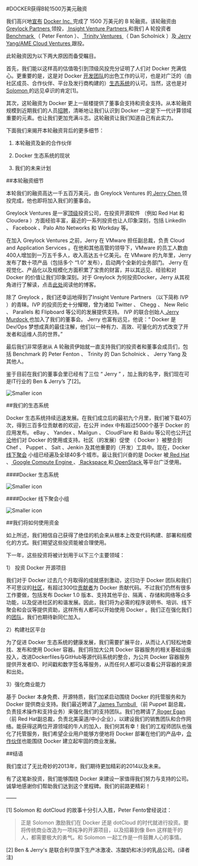 #DOCKER获得B轮1500万美元融资

我们高兴地[宣布](http://www.businesswire.com/news/home/20140122005497/en/Docker-Closes-15M-Series-Funding#.Ut_b3hDTmUl) [ Docker Inc. ](http://www.docker.com/) 完成了 1500 万美元的 B 轮融资。该轮融资由[ Greylock Partners ](http://www.greylock.com/)领投，[ Insight Venture Partners ](http://www.insightpartners.com/)和我们 A 轮投资者[ Benchmark ](http://www.crunchbase.com/financial-organization/benchmark-2)（ Peter Fenton ）、[ Trinity Ventures ](http://www.trinityventures.com/)（ Dan Scholnick ）及[ Jerry Yang/AME Cloud Ventures ](http://www.amecloudventures.com/)跟投。

此轮融资因为以下两大原因而备受瞩目。

首先，我们能以这样高的估值吸引到顶级风投充分证明了人们对 Docker 充满信心。更重要的是，这是对 Docker [开发团队](http://www.docker.io/team/)的出色工作的认可，也是对广泛的（由社区成员、合作伙伴、平台及发行商构建的）[生态系统](http://www.docker.com/about_docker/)的认可。当然，这也是对[ Solomon ](http://www.youtube.com/watch?v=3N3n9FzebAA)的远见卓识的肯定[1]。

其次，这轮融资为 Docker 更上一层楼提供了董事会支持和资金支持。从本轮融资规模到近期我们的人员[招聘](http://blog.docker.io/2014/01/open-source-veteran-roger-egan-joins-docker-team/)，清晰地让我们认识到 Docker 一定是下一代计算领域重要的元素。也让我们更加充满斗志。这轮融资让我们知道自己有此实力。

下面我们来揭开本轮融资背后的更多细节：

1. 本轮融资及新的合作伙伴

2. Docker 生态系统的现状

3. 我们的未来计划


##本轮融资细节

本轮我们的融资高达一千五百万美元，由 Greylock Ventures 的[ Jerry Chen ](http://www.greylock.com/teams/50-Jerry-Chen)领投完成，他也即将加入我们的董事会。

Greylock Ventures 是一家[顶级](http://www.forbes.com/sites/tomiogeron/2013/05/08/the-top-ten-in-venture-capital-today-midas/)投资公司，在投资开源软件 （例如 Red Hat 和 Cloudera ）方面经验丰富，最近的一系列投资也让人印象深刻，包括 LinkedIn 、 Facebook 、Palo Alto Networks 和 Workday 等。

在加入 Greylock Ventures 之前，Jerry 在 VMware 担任副总裁，负责  Cloud and Application Services 。在他和其他高管的领导下，VMware 的员工人数由400人增加到一万五千多人，收入高达五十亿美元。在 VMware 的九年里，Jerry 发布了数十项产品（包括多个 “1.0” 发布），启动两个全新的业务部门。 Jerry 在视觉化、产品化以及规模化方面积累了宝贵的财富，并以其远见、经验和对 Docker 的价值让我们印象深刻。对于 Greylock 为何投资Docker，Jerry 从其视角进行了解读，点击[此处](http://greylockvc.com/post/74175923348/our-investment-in-docker)阅读他的博客。

除了 Greylock ，我们还幸运地得到了Insight Venture Partners （以下简称 IVP ）的青睐。IVP 的投资历史十分耀眼，曾为诸如 Twitter 、 Chegg 、 New Relic 、 Parallels 和 Flipboard 等公司的发展提供支持。 IVP 的联合创始人[ Jerry Murdock ](http://www.insightpartners.com/team/#!jerry-murdock) 也加入了我们的董事会。 Jerry 也富有远见，他说：“ Docker 是 Dev/Ops 梦想成真的最佳注解，他们以一种有力、高效、可量化的方式改变了开发者和运维人员的世界。”

最后我们非常感谢从 A 轮融资伊始就一直支持我们的投资者和董事会成员们，包括 Benchmark 的 Peter Fenton 、 Trinity 的 Dan Scholnick 、 Jerry Yang 及其他人。

鉴于目前在我们的董事会里已经有了三位 “ Jerry ” ，加上我的名字，我们现在可是IT行业的 Ben & Jerry’s 了[2]。

![Smaller icon](http://resource.docker.cn/ben-jerry.jpeg)

##我们的生态系统

Docker 生态系统持续迅速发展。在我们成立后的最初九个月里，我们被下载40万次，得到三百多位贡献者的欢迎，在公开 index 中有超过5000个基于 Docker 的应用发布。  eBay 、 Yandex 、Mailgun 、 CloudFlare 和 Baidu 等公司也公开[讨论](http://www.docker.com/about_docker/usecases/)他们对 Docker 的使用或支持。社区（的发展）促使 （ Docker ）被整合到 Chef 、 Puppet 、 Salt 、Jenkin 及其他重要的（开发）工具中。现在，Docker [线下聚会](https://www.docker.io/meetups/) 小组已经遍及全球40多个城市。最让我们兴奋的是 Docker 被[ Red Hat ](http://www.redhat.com/about/news/press-archive/2013/9/red-hat-and-dotcloud-collaborate-on-docker-to-bring-next-generation-linux-container-enhancements-to-openshift)、[ Google Compute Engine ](http://googlecloudplatform.blogspot.com/2013/12/google-compute-engine-is-now-generally-available.html) 、[ Rackspace ](http://developer.rackspace.com/blog/zero-to-peanut-butter-docker-time-in-78-seconds.html)和[ OpenStack ](http://blog.docker.io/tag/openstack-2/)等平台广泛使用。

####Docker 生态系统

![Smaller icon](http://resource.docker.cn/docker-ecosystem.jpeg)

####Docker 线下聚会小组

![Smaller icon](http://resource.docker.cn/docker-meetup.png "Title here")

##我们将如何使用资金

如上所述，我们相信自己获得了绝佳的机会来从根本上改变代码构建、部署和规模化的方式。我们期望这些投资能被合理使用。

下一年，这些投资将被计划用于以下三个主要领域：

1） 投资 Docker 开源项目

我们对于 Docker 过去几个月取得的成就感到激动，这归功于 Docker 团队和我们不可思议的[社区](http://www.docker.io/community/)，有超过300位[贡献者](https://github.com/dotcloud/docker)为 Docker 贡献代码。不过我们仍然有很多工作要做，包括发布 Docker 1.0 版本、支持其他平台、隔离 、存储和网络等众多功能，以及促进社区的和谐发展。因此，我们将为必需的程序说明书、培训、线下聚会和会议等提供资助，这样所有人都可以开始使用 Docker 。我们正在强化我们的[团队](http://www.docker.io/team/)，我们也期待新同仁加入。

2）构建社区平台

为了促进 Docker 生态系统的健康发展，我们需要扩展平台，从而让人们轻松地查找、发布和使用 Docker 容器。我们将加大公共 Docker 容器服务的相关基础设施投入，改进Dockerfiles与GitHub等源代码系统的整合，为公共 Docker 容器服务提供开发者ID、时间戳和数字签名等服务，从而任何人都可以查看公开容器的来源和出处。

3）强化商业能力

基于 Docker 本身免费、开源特质，我们加紧启动围绕 Docker 的托管服务和为 Docker 提供商业支持。我们最近聘请了[ James Turnbull ](http://www.jamesturnbull.net/) （前 Puppet 副总裁，负责技术操作和支持业务）来强化我们的支持团队。我们也聘请了[ Roger Egan ](http://www.linkedin.com/pub/roger-egan/5/622/548)（前 Red Hat副总裁，负责北美渠道/中小企业），以建设我们的销售团队和合作网络。能获得这两位开源领域的牛人的加入，我们何其有幸！我们的工程师团队也强化了托管服务，我们希望企业用户能够方便地将 Docker 部署在他们的产品中，[合作伙伴](http://www.docker.com/partners/)也能围绕 Docker 建立起牢固的商业发展。

##结语

我们度过了无比奇妙的2013年，我们期待更加精彩的2014以及未来。

有了这笔新投资，我们能够围绕 Docker 来建设一家值得我们努力与支持的公司。诚挚地感谢你们帮助我们达到这个里程碑。我们的前路更精彩！

——

[1] Solomon 和 dotCloud 的故事十分引人入胜，Peter Fento曾经说过：
> 正是 Solomon 激励我们在 Docker 还是 dotCloud 的时代就进行投资。要将传统商业改造为一项纯净的开源项目，以及招募到像 Ben 这样能干的人，都需要极大的勇气。和 Solomon 一起工作是一件鼓舞人心的事情。 

[2] Ben & Jerry's 是联合利华旗下生产冰激凌、冻酸奶和冰沙的乳品公司。(译者注)

